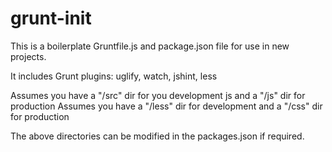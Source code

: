 grunt-init
==========

This is a boilerplate Gruntfile.js and package.json file for use in new projects. 

It includes Grunt plugins: uglify, watch, jshint, less

Assumes you have a "/src" dir for you development js and a "/js" dir for production
Assumes you have a "/less" dir for development and a "/css" dir for production

The above directories can be modified in the packages.json if required. 
